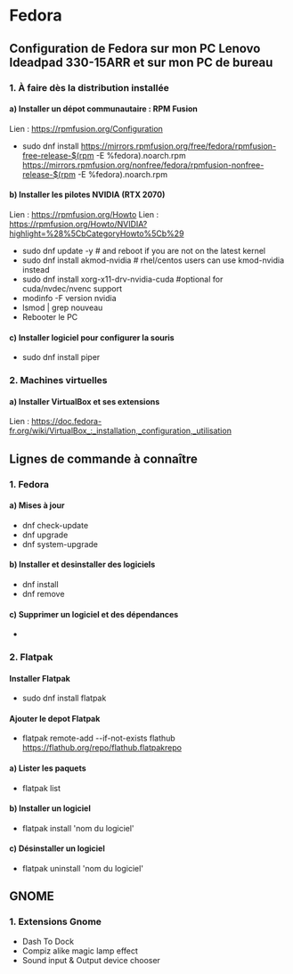 # Fedora
## Configuration de Fedora sur mon PC Lenovo Ideadpad 330-15ARR et sur mon PC de bureau

### 1. À faire dès la distribution installée
#### a) Installer un dépot communautaire : RPM Fusion
Lien : https://rpmfusion.org/Configuration
* sudo dnf install https://mirrors.rpmfusion.org/free/fedora/rpmfusion-free-release-$(rpm -E %fedora).noarch.rpm https://mirrors.rpmfusion.org/nonfree/fedora/rpmfusion-nonfree-release-$(rpm -E %fedora).noarch.rpm

#### b) Installer les pilotes NVIDIA (RTX 2070)
Lien : https://rpmfusion.org/Howto
Lien : https://rpmfusion.org/Howto/NVIDIA?highlight=%28%5CbCategoryHowto%5Cb%29
* sudo dnf update -y # and reboot if you are not on the latest kernel
* sudo dnf install akmod-nvidia # rhel/centos users can use kmod-nvidia instead
* sudo dnf install xorg-x11-drv-nvidia-cuda #optional for cuda/nvdec/nvenc support
* modinfo -F version nvidia
* lsmod | grep nouveau
* Rebooter le PC

#### c) Installer logiciel pour configurer la souris
* sudo dnf install piper

### 2. Machines virtuelles
#### a) Installer VirtualBox et ses extensions
Lien : https://doc.fedora-fr.org/wiki/VirtualBox_:_installation,_configuration,_utilisation

## Lignes de commande à connaître
### 1. Fedora
#### a) Mises à jour
* dnf check-update
* dnf upgrade
* dnf system-upgrade

#### b) Installer et desinstaller des logiciels
* dnf install
* dnf remove


#### c) Supprimer un logiciel et des dépendances
*

### 2. Flatpak
#### Installer Flatpak
* sudo dnf install flatpak
#### Ajouter le depot Flatpak
* flatpak remote-add --if-not-exists flathub https://flathub.org/repo/flathub.flatpakrepo
#### a) Lister les paquets
* flatpak list
#### b) Installer un logiciel
* flatpak install 'nom du logiciel'
#### c) Désinstaller un logiciel
* flatpak uninstall 'nom du logiciel'

## GNOME
### 1. Extensions Gnome
* Dash To Dock
* Compiz alike magic lamp effect
* Sound input & Output device chooser
